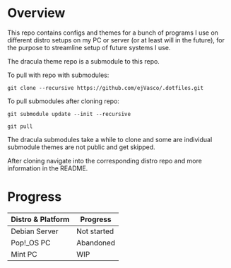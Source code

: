 # Overview
This repo contains configs and themes for a bunch of programs I use on different distro setups on my PC or server (or at least will in the future), for the purpose to streamline setup of future systems I use.

The dracula theme repo is a submodule to this repo.

To pull with repo with submodules:
```
git clone --recursive https://github.com/ejVasco/.dotfiles.git
```
To pull submodules after cloning repo:
```
git submodule update --init --recursive
```
```
git pull
```
The dracula submodules take a while to clone and some are individual submodule themes are not public and get skipped.

After cloning navigate into the corresponding distro repo and more information in the README.

# Progress
| Distro & Platform | Progress |
|-|-|
| Debian Server | Not started |
| Pop!_OS PC | Abandoned |
| Mint PC | WIP |
